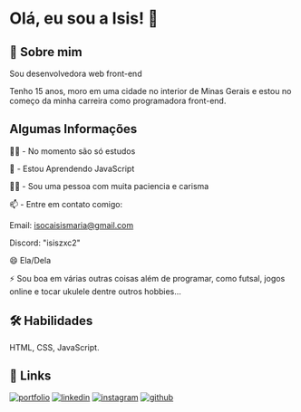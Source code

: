 
# Olá, eu sou a Isis! 👋


## 🚀 Sobre mim
Sou desenvolvedora web front-end

Tenho 15 anos, moro em uma cidade no interior de Minas Gerais e estou no começo da minha carreira como programadora front-end.

## Algumas Informações

👩‍💻 - No momento são só estudos

🧠 - Estou Aprendendo JavaScript

👯‍♀️ - Sou uma pessoa com muita paciencia e carisma

📫 - Entre em contato comigo:

Email: isocaisismaria@gmail.com

Discord: "isiszxc2"

😄 Ela/Dela

⚡️ Sou boa em várias outras coisas além de programar, como futsal, jogos online e tocar ukulele dentre outros hobbies...

## 🛠 Habilidades
HTML, CSS, JavaScript.

## 🔗 Links
[![portfolio](https://img.shields.io/badge/my_portfolio-111?style=for-the-badge&logo=ko-fi&logoColor=white)](https://isoc4.github.io/html-css/desafios/d005/index.html)
[![linkedin](https://img.shields.io/badge/linkedin-0A66C2?style=for-the-badge&logo=linkedin&logoColor=white)](https://www.linkedin.com/in/isis-maria-dos-santos-5991802b9/)
[![instagram](https://img.shields.io/badge/instagram-831d1c?style=for-the-badge&logo=instagram&logoColor=white)](https://www.instagram.com/isis_.00/)
[![github](https://img.shields.io/badge/github-000?style=for-the-badge&logo=github&logoColor=white)](https://github.com/isoc4)
